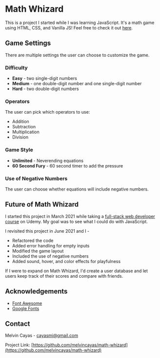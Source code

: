 # Math Whizard

This is a project I started while I was learning JavaScript. It's a math game using HTML, CSS, and Vanilla JS! Feel free to check it out [here](https://www.mathwhizard.com).

## Game Settings

There are multiple settings the user can choose to customize the game.

### Difficulty

- **Easy** - two single-digit numbers
- **Medium** - one double-digit number and one single-digit number
- **Hard** - two double-digit numbers

### Operators

The user can pick which operators to use:

- Addition
- Subtraction
- Multiplication
- Division

### Game Style

- **Unlimited** - Neverending equations
- **60 Second Fury** - 60 second timer to add the pressure

### Use of Negative Numbers

The user can choose whether equations will include negative numbers.

## Future of Math Whizard

I started this project in March 2021 while taking a [full-stack web developer course](https://www.udemy.com/course/the-web-developer-bootcamp/) on Udemy. My goal was to see what I could do with JavaScript.

I revisited this project in June 2021 and I -

- Refactored the code
- Added error handling for empty inputs
- Modified the game layout
- Included the use of negative numbers
- Added sound, hover, and color effects for playfulness

If I were to expand on Math Whizard, I'd create a user database and let users keep track of their scores and compare with friends.

## Acknowledgements

- [Font Awesome](https://fontawesome.com/)
- [Google Fonts](https://fonts.google.com/)

## Contact

Melvin Cayas - [cayasmj@gmail.com](mailto:cayasmj@gmail.com?subject=[GitHub])

Project Link: [https://github.com/melvincayas/math-whizard](https://github.com/melvincayas/math-whizard)
